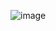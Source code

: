 ![image](https://github.com/oleksandrblazhko/ai-213-fokin/assets/79007252/30fde562-312a-4c80-b059-be79d0f8afde)
